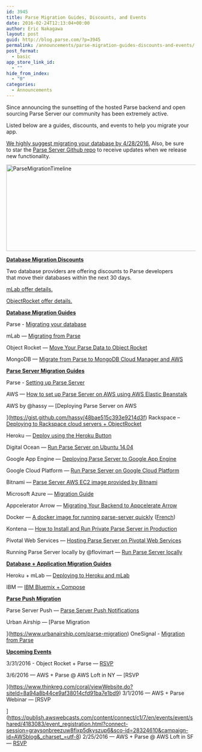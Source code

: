 ```yaml
---
id: 3945
title: Parse Migration Guides, Discounts, and Events
date: 2016-02-24T12:13:04+00:00
author: Eric Nakagawa
layout: post
guid: http://blog.parse.com/?p=3945
permalink: /announcements/parse-migration-guides-discounts-and-events/
post_format:
  - basic
app_store_link_id:
  - ""
hide_from_index:
  - "0"
categories:
  - Announcements
---
```

Since announcing the sunsetting of the hosted Parse backend and open sourcing Parse Server our community has been extremely active.

Listed below are a guides, discounts, and events to help you migrate your app.

<span style="text-decoration: underline;">We highly suggest migrating your database by 4/28/2016.</span> Also, be sure to star the [Parse Server Github repo](https://github.com/ParsePlatform/parse-server) to receive updates when we release new functionality.

<img class="aligncenter wp-image-3996 size-full" src="{{ site.url }}/assets/wp-content/uploads/2016/02/ParseMigrationTimeline.png" alt="ParseMigrationTimeline" width="550" height="230" srcset="{{ site.url }}/assets/wp-content/uploads/2016/02/ParseMigrationTimeline.png 550w, {{ site.url }}/assets/wp-content/uploads/2016/02/ParseMigrationTimeline-300x125.png 300w" sizes="(max-width: 550px) 100vw, 550px" />

<u>**Database Migration Discounts**</u>

Two database providers are offering discounts to Parse developers that move their databases within the next 30 days.

[mLab offer details.](http://docs.mlab.com/migrating-from-parse/)
  
[ObjectRocket offer details.](http://objectrocket.com/parse)

<u>**Database Migration Guides**</u>

Parse - <a href="https://parse.com/migration#database" target="_blank">Migrating your database</a>
  
mLab — [Migrating from Parse](http://docs.mlab.com/migrating-from-parse/)
  
Object Rocket — [Move Your Parse Data to Object Rocket](https://objectrocket.com/blog/mongodb/move-your-parse-data-to-objectrocket)
  
MongoDB — [Migrate from Parse to MongoDB Cloud Manager and AWS](https://www.mongodb.com/migrate-from-parse-to-mongodb-cloud-manager-and-aws)

<u>**Parse Server Migration Guides**</u>

Parse - <a href="https://parse.com/migration#server" target="_blank">Setting up Parse Server</a>
  
AWS — [How to set up Parse Server on AWS using AWS Elastic Beanstalk](http://mobile.awsblog.com/post/TxCD57GZLM2JR/How-to-set-up-Parse-Server-on-AWS-using-AWS-Elastic-Beanstalk)
  
AWS by @hassy — [Deploying Parse Server on AWS
  
](https://gist.github.com/hassy/48bae515c393e9214d3f) <span class="s1">Rackspace – <a href="https://support.rackspace.com/how-to/migrating-from-parse-to-rackspace/">Deploying to Rackspace cloud servers + ObjectRocket</a> </span>
  
Heroku — [Deploy using the Heroku Button](https://github.com/ParsePlatform/parse-server-example)
  
Digital Ocean — [Run Parse Server on Ubuntu 14.04](https://www.digitalocean.com/community/tutorials/how-to-run-parse-server-on-ubuntu-14-04)
  
Google App Engine — [Deploying Parse Server to Google App Engine](https://medium.com/@justinbeckwith/deploying-parse-server-to-google-app-engine-6bc0b7451d50)
  
Google Cloud Platform — [Run Parse Server on Google Cloud Platform](https://cloud.google.com/nodejs/resources/frameworks/parse-server)
  
Bitnami — [Parse Server AWS EC2 image provided by Bitnami](https://aws.amazon.com/marketplace/pp/B01BLQ17TO)
  
Microsoft Azure — [Migration Guide](https://azure.microsoft.com/en-us/blog/azure-welcomes-parse-developers/)
  
Appcelerator Arrow — [Migrating Your Backend to Appcelerate Arrow](http://www.appcelerator.com/blog/2016/02/your-very-own-mbaas-how-to-move-from-parse-to-appcelerator-arrow/)
  
Docker — [A docker image for running parse-server quickly](https://hub.docker.com/r/instainer/parse-server/) ([French](https://medium.com/@DidierFranc/parse-com-ferme-parse-s-ouvre-cd426118fbbd))
  
Kontena — [How to Install and Run Private Parse Server in Production](http://blog.kontena.io/how-to-install-and-run-private-parse-server-in-production/)
  
Pivotal Web Services — [Hosting Parse Server on Pivotal Web Services](https://github.com/cf-platform-eng/pws-parse-server)

Running Parse Server locally by @flovimart — [Run Parse Server locally](https://github.com/flovilmart/parse-anywhere)

<u>**Database + Application Migration Guides**</u>

Heroku + mLab — [Deploying to Heroku and mLab](https://github.com/ParsePlatform/parse-server/wiki/Deploying-Parse-Server#deploying-to-heroku-and-mlab)
  
IBM — [IBM Bluemix + Compose](https://developer.ibm.com/clouddataservices/2016/01/29/parse-on-ibm-bluemix/)

<u>**Parse Push Migration**</u>

Parse Server Push — [Parse Server Push Notifications](http://blog.parse.com/announcements/parse-server-push-notifications/)
  
Urban Airship — [Parse Migration
  
](https://www.urbanairship.com/parse-migration) OneSignal - [Migration from Parse](https://onesignal.com/parse)

<u>**Upcoming Events**</u>

3/31/2016 - Object Rocket + Parse — [RSVP](http://objectrocket.com/parse-webinar)
  
3/6/2016 — AWS + Parse @ AWS Loft in NY — [RSVP
  
](https://www.thinkreg.com/coral/viewWebsite.do?siteId=8a94a8b44ce9af38014cfd91ba7e1bd9) 3/1/2016 — AWS + Parse Webinar — [RSVP
  
](https://publish.awswebcasts.com/content/connect/c1/7/en/events/event/shared/4183083/event_registration.html?connect-session=graysonbreezuw8fixp5dkyszup6&sco-id=28324610&campaign-id=AWSblog&_charset_=utf-8) 2/25/2016 — AWS + Parse @ AWS Loft in SF — [RSVP](https://www.thinkreg.com/coral/viewWebsite.do?pageId=8a94a8b447fa4f710147ff5b0a17069e)